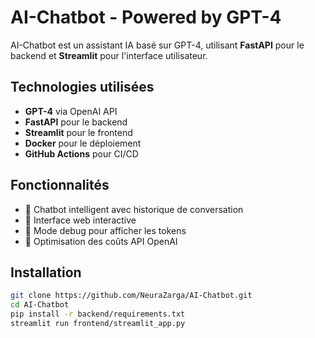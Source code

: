 # AI-Chatbot - Powered by GPT-4

AI-Chatbot est un assistant IA basé sur GPT-4, utilisant **FastAPI** pour le backend et **Streamlit** pour l'interface utilisateur.

## Technologies utilisées
- **GPT-4** via OpenAI API
- **FastAPI** pour le backend
- **Streamlit** pour le frontend
- **Docker** pour le déploiement
- **GitHub Actions** pour CI/CD

## Fonctionnalités
- 🔹 Chatbot intelligent avec historique de conversation
- 🔹 Interface web interactive
- 🔹 Mode debug pour afficher les tokens
- 🔹 Optimisation des coûts API OpenAI

## Installation
```bash
git clone https://github.com/NeuraZarga/AI-Chatbot.git
cd AI-Chatbot
pip install -r backend/requirements.txt
streamlit run frontend/streamlit_app.py
